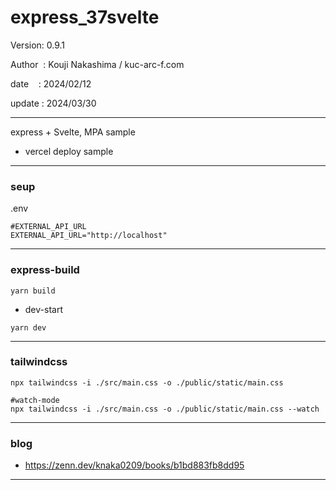 ﻿# express_37svelte

 Version: 0.9.1

 Author  : Kouji Nakashima / kuc-arc-f.com

 date    : 2024/02/12

 update : 2024/03/30

***

express + Svelte, MPA sample

* vercel deploy sample
***
### seup

.env
```
#EXTERNAL_API_URL
EXTERNAL_API_URL="http://localhost"
```

***
### express-build

```
yarn build
```
* dev-start
```
yarn dev
```

***
### tailwindcss

```
npx tailwindcss -i ./src/main.css -o ./public/static/main.css

#watch-mode
npx tailwindcss -i ./src/main.css -o ./public/static/main.css --watch
``` 


***
### blog

* https://zenn.dev/knaka0209/books/b1bd883fb8dd95

***

